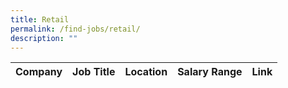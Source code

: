 ```yaml
---
title: Retail
permalink: /find-jobs/retail/
description: ""
---
```

| Company | Job Title | Location | Salary Range | Link |
| -------- | -------- | -------- |--------|--------|
